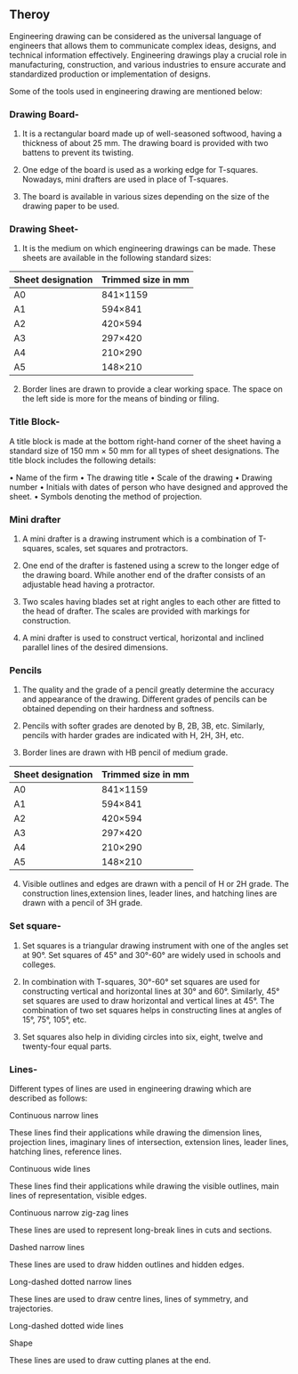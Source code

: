 ## Theroy

Engineering drawing can be considered as the universal language of engineers that allows them to 
communicate complex ideas, designs, and technical information effectively. Engineering drawings 
play a crucial role in manufacturing, construction, and various industries to ensure accurate and 
standardized production or implementation of designs.

Some of the tools used in engineering drawing are mentioned below:

### Drawing Board-

1. It is a rectangular board made up of well-seasoned softwood, having a thickness of about 25 mm. The drawing board is provided with two battens to prevent its twisting. 

2. One edge of the board is used as a working edge for T-squares. Nowadays, mini drafters are 
used in place of T-squares.

3. The board is available in various sizes depending on the size of the drawing paper to be 
used. 

### Drawing Sheet-

1. It is the medium on which engineering drawings can be made. These sheets are available in 
the following standard sizes: 

| Sheet designation  | Trimmed size in mm  | 
|--------------------|---------------------|
|    A0              |            841×1159 |
|    A1              |            594×841  |
|    A2              |            420×594  |
|    A3              |            297×420  |
|    A4              |            210×290  |
|    A5              |            148×210  |

2. Border lines are drawn to provide a clear working space. The space on the left side is more for the means of binding or filing. 

### Title Block-

A title block is made at the bottom right-hand corner of the sheet having a standard size of 150 mm × 50 mm for all types of sheet designations. The title block includes the following details: 

• Name of the firm
• The drawing title
• Scale of the drawing
• Drawing number
• Initials with dates of person who have designed and approved the sheet. 
• Symbols denoting the method of projection. 

### Mini drafter

1. A mini drafter is a drawing instrument which is a combination of T-squares, scales, 
set squares and protractors. 

2. One end of the drafter is fastened using a screw to the longer edge of the drawing 
board. While another end of the drafter consists of an adjustable head having a 
protractor. 

3. Two scales having blades set at right angles to each other are fitted to the head of 
drafter. The scales are provided with markings for construction. 

4. A mini drafter is used to construct vertical, horizontal and inclined parallel lines of 
the desired dimensions. 

### Pencils

1. The quality and the grade of a pencil greatly determine the accuracy and appearance of the 
drawing. Different grades of pencils can be obtained depending on their hardness and 
softness.

2. Pencils with softer grades are denoted by B, 2B, 3B, etc. Similarly, pencils with harder grades are indicated with H, 2H, 3H, etc. 

3. Border lines are drawn with HB pencil of medium grade.

| Sheet designation  | Trimmed size in mm  | 
|--------------------|---------------------|
|    A0              |            841×1159 |
|    A1              |            594×841  |
|    A2              |            420×594  |
|    A3              |            297×420  |
|    A4              |            210×290  |
|    A5              |            148×210  |

4. Visible outlines and edges are drawn with a pencil of H or 2H grade. The construction lines,extension lines, leader lines, and hatching lines are drawn with a pencil of 3H grade. 

### Set square- 

1. Set squares is a triangular drawing instrument with one of the angles set at 90°. Set squares of 45° and 30°-60° are widely used in schools and colleges.  

2. In combination with T-squares, 30°-60° set squares are used for constructing vertical and horizontal lines at 30° and 60°. Similarly, 45° set squares are used to draw horizontal and vertical lines at 45°. The combination of two set squares helps in constructing lines at angles of 15°, 75°, 105°, etc.  

3. Set squares also help in dividing circles into six, eight, twelve and twenty-four equal parts.  

### Lines- 

Different types of lines are used in engineering drawing which are described as follows:  

Continuous narrow lines 

These lines find their applications while drawing the dimension lines, projection lines, imaginary lines of intersection, extension lines, leader lines, hatching lines, reference lines.  

Continuous wide lines 

 

These lines find their applications while drawing the visible outlines, main lines of representation, visible edges.  

Continuous narrow zig-zag lines 

These lines are used to represent long-break lines in cuts and sections. 

Dashed narrow lines 

 

These lines are used to draw hidden outlines and hidden edges. 

Long-dashed dotted narrow lines 

 

These lines are used to draw centre lines, lines of symmetry, and trajectories. 

Long-dashed dotted wide lines 

Shape 

These lines are used to draw cutting planes at the end. 

